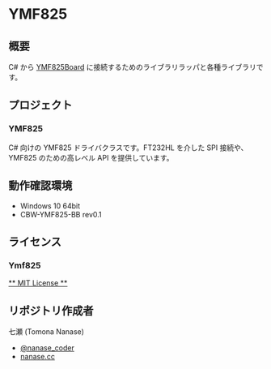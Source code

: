 YMF825
======

## 概要

C# から [YMF825Board](https://yamaha-webmusic.github.io/ymf825board/intro/) に接続するためのライブラリラッパと各種ライブラリです。

## プロジェクト

### YMF825

C# 向けの YMF825 ドライバクラスです。FT232HL を介した SPI 接続や、YMF825 のための高レベル API を提供しています。 

## 動作確認環境

- Windows 10 64bit
- CBW-YMF825-BB rev0.1

## ライセンス

### Ymf825

[** MIT License **](./LICENSE)

## リポジトリ作成者

七瀬 (Tomona Nanase)

- [@nanase_coder](https://twitter.com/nanase_coder)
- [nanase.cc](https://nanase.cc/)
